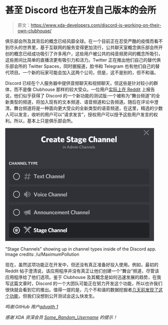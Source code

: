 # 甚至 Discord 也在开发自己版本的会所

> 原文：<https://www.xda-developers.com/discord-is-working-on-their-own-clubhouse/>

俱乐部会所及其背后的概念已经风靡全球。在一个目前正在忍受严酷的疫情而看不到尽头的世界里，基于互联网的服务变得更加流行，公共聊天室概念俱乐部会所开创的概念已经成功吸引了许多用户，这些用户被公共的纯音频房间的概念所吸引，这些房间比简单的直播流更有吸引力和活力。Twitter 正在推出他们自己的替代俱乐部会所的 Twitter Spaces，同时据报道，脸书和 Telegram 也有他们自己的替代项目。一个新的玩家可能会加入这两个公司，但是，这不是别的，但不和谐。

Discord 已经在个人服务器中提供音频聊天和视频聊天，但这些是针对较小的群体，而不是像 Clubhouse 那样的较大受众。一位用户[实际上在 Reddit](https://www.reddit.com/r/discordapp/comments/m6ffhx/looks_like_i_got_beta_access_to_a_new_discord/gr5io4o/) 上报告说，他们似乎获得了 Discord 的一个新功能的测试版:一个被称为“舞台频道”的全新类型的频道，将加入现有的文本频道、语音频道和公告频道。随后在评论中澄清，舞台频道将是一种面向更大受众的全新类型的语音频道，在这里，精选的少数人可以发言，收听的用户可以“请求发言”，授权用户可以授予这些用户发言的权利。所以，基本上只是俱乐部会所。

 <picture>![](img/30e2b932af7cdb0eadbaa0a393a5ca2d.png)</picture> 

"Stage Channels" showing up in channel types inside of the Discord app. Image credits: /u/MaximumPollution

现在，虽然这项功能正在开发中，但还没有真正准备好投入使用。例如，最初的 Reddit 帖子澄清说，该应用程序并没有真正让他们创建一个“舞台”频道，尽管该应用程序给了他们选项。鉴于 Clubhouse 及其概念是如何迅速发展的趋势，在我写这篇文章时，Discord 的一个大团队可能正在努力开发这个功能，所以也许我们很快就会看到它的推出。值得一提的是，几个不和谐的数据挖掘者[几天前发现了这个功能](https://github.com/DJScias/Discord-Datamining/commit/18c1c353775e6b05a70a2e8caa99afef46178110)，但我们没想到公开测试会这么快发生。

*鸣谢:GitHub 用户[advaith 1](https://github.com/DJScias/Discord-Datamining/commit/18c1c353775e6b05a70a2e8caa99afef46178110)*

*感谢 XDA 资深会员 [Some_Random_Username](https://forum.xda-developers.com/m/some_random_username.8234677/) 的提示！*